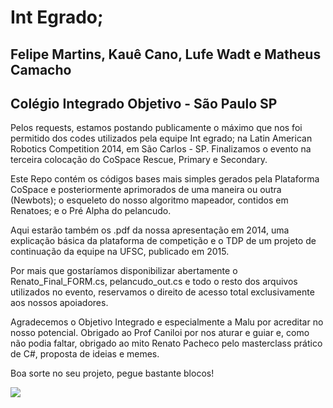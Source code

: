 # Int Egrado;

## Felipe Martins, Kauê Cano, Lufe Wadt e Matheus Camacho
## Colégio Integrado Objetivo - São Paulo SP

Pelos requests, estamos postando publicamente o máximo que nos foi permitido dos codes utilizados pela equipe Int egrado;
na Latin American Robotics Competition 2014, em São Carlos - SP. Finalizamos o evento na terceira colocação do CoSpace Rescue, Primary e Secondary.

Este Repo contém os códigos bases mais simples gerados pela Plataforma CoSpace e posteriormente aprimorados de uma maneira ou outra
(Newbots); o esqueleto do nosso algoritmo mapeador, contidos em Renatoes; e o Pré Alpha do pelancudo.

Aqui estarão também os .pdf da nossa apresentação em 2014, uma explicação básica da plataforma de competição
e o TDP de um projeto de continuação da equipe na UFSC, publicado em 2015.

Por mais que gostaríamos disponibilizar abertamente o Renato_Final_FORM.cs, pelancudo_out.cs e todo o resto dos arquivos 
utilizados no evento, reservamos o direito de acesso total exclusivamente aos nossos apoiadores.

Agradecemos o Objetivo Integrado e especialmente a Malu por acreditar no nosso potencial. 
Obrigado ao Prof Caniloi por nos aturar e guiar e, como não podia faltar, obrigado ao mito Renato Pacheco pelo masterclass
prático de C#, proposta de ideias e memes.

Boa sorte no seu projeto, pegue bastante blocos!

<img src="https://imgur.com/3A95svQ.png" align="center" />
